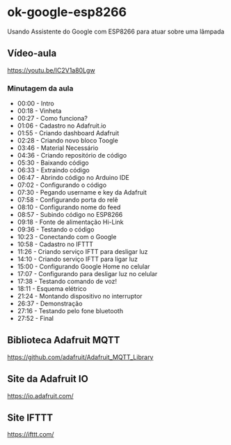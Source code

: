 # ok-google-esp8266
Usando Assistente do Google com ESP8266 para atuar sobre uma lâmpada

## Vídeo-aula
https://youtu.be/IC2V1a80Lgw

### Minutagem da aula
- 00:00 - Intro
- 00:18 - Vinheta
- 00:27 - Como funciona?
- 01:06 - Cadastro no Adafruit.io
- 01:55 - Criando dashboard Adafruit
- 02:28 - Criando novo bloco Toogle
- 03:46 - Material Necessário
- 04:36 - Criando repositório de código
- 05:30 - Baixando código
- 06:33 - Extraindo código
- 06:47 - Abrindo código no Arduino IDE
- 07:02 - Configurando o código
- 07:30 - Pegando username e key da Adafruit
- 07:58 - Configurando porta do relê
- 08:10 - Configurando nome do feed
- 08:57 - Subindo código no ESP8266
- 09:18 - Fonte de alimentação Hi-Link
- 09:36 - Testando o código
- 10:23 - Conectando com o Google
- 10:58 - Cadastro no IFTTT
- 11:26 - Criando serviço IFTT para desligar luz
- 14:10 - Criando serviço IFTT para ligar luz
- 15:00 - Configurando Google Home no celular
- 17:07 - Configurando para desligar luz no celular
- 17:38 - Testando comando de voz!
- 18:11 - Esquema elétrico
- 21:24 - Montando dispositivo no interruptor
- 26:37 - Demonstração
- 27:16 - Testando pelo fone bluetooth
- 27:52 - Final

## Biblioteca Adafruit MQTT
https://github.com/adafruit/Adafruit_MQTT_Library

## Site da Adafruit IO
https://io.adafruit.com/

## Site IFTTT
https://ifttt.com/
